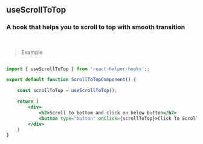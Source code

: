 ## useScrollToTop

### A hook that helps you to scroll to top with smooth transition

<br />

> Example

```jsx
 
import { useScrollToTop } from 'react-helper-hooks';;

export default function ScrollToTopComponent() {

    const scrollToTop = useScrollToTop();

    return (
        <div>
            <h2>Scroll to bottom and click on below button</h2>
            <button type="button" onClick={scrollToTop}>Click To Scroll To Top</button>
        </div>
    )
}

```
